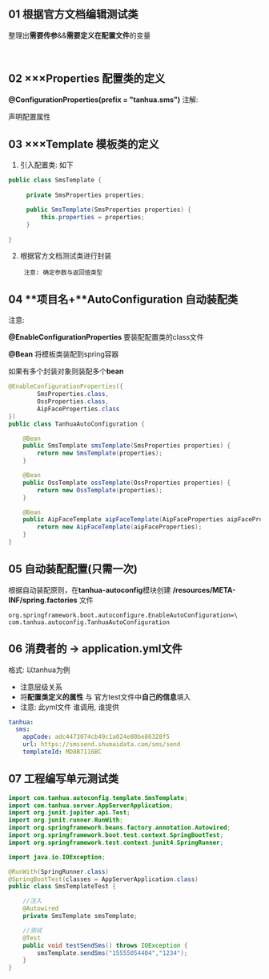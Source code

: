 ## 01 根据官方文档编辑测试类


整理出**需要传参**&&**需要定义在配置文件**的变量

<br/>

## 02 ×××Properties 配置类的定义

**@ConfigurationProperties(prefix = "tanhua.sms")** 注解:

声明配置属性

## 03 ×××Template 模板类的定义

1. 引入配置类: 如下

```java
public class SmsTemplate {  
  
	 private SmsProperties properties;  

	 public SmsTemplate(SmsProperties properties) {  
		 this.properties = properties;  
	 }  
  
}

```

2. 根据官方文档测试类进行封装

		注意: 确定参数与返回值类型
		

## 04 **项目名+**AutoConfiguration 自动装配类

注意:

**@EnableConfigurationProperties** 要装配配置类的class文件

**@Bean** 将模板类装配到spring容器

如果有多个封装对象则装配多个**bean**

```java
@EnableConfigurationProperties({
        SmsProperties.class,
        OssProperties.class,
        AipFaceProperties.class
})
public class TanhuaAutoConfiguration {

    @Bean
    public SmsTemplate smsTemplate(SmsProperties properties) {
        return new SmsTemplate(properties);
    }

    @Bean
    public OssTemplate ossTemplate(OssProperties properties) {
        return new OssTemplate(properties);
    }

    @Bean
    public AipFaceTemplate aipFaceTemplate(AipFaceProperties aipFaceProperties){
        return new AipFaceTemplate(aipFaceProperties);
    }
}

```

## 05 自动装配配置(只需一次)

根据自动装配原则，在**tanhua-autoconfig**模块创建 **/resources/META-INF/spring.factories** 文件

```properties
org.springframework.boot.autoconfigure.EnableAutoConfiguration=\  
com.tanhua.autoconfig.TanhuaAutoConfiguration
```


## 06 消费者的 ->  application.yml文件
格式: 以tanhua为例
- 注意层级关系
- 将**配置类定义的属性** 与 官方test文件中**自己的信息**填入
- 注意: 此yml文件 谁调用, 谁提供

```yml
tanhua:  
  sms:  
    appCode: adc4473074cb49c1a024e80be86328f5  
    url: https://smssend.shumaidata.com/sms/send  
    templateId: MD8B7116BC
```


## 07 工程编写单元测试类
```java
import com.tanhua.autoconfig.template.SmsTemplate;
import com.tanhua.server.AppServerApplication;
import org.junit.jupiter.api.Test;
import org.junit.runner.RunWith;
import org.springframework.beans.factory.annotation.Autowired;
import org.springframework.boot.test.context.SpringBootTest;
import org.springframework.test.context.junit4.SpringRunner;

import java.io.IOException;

@RunWith(SpringRunner.class)
@SpringBootTest(classes = AppServerApplication.class)
public class SmsTemplateTest {

    //注入
    @Autowired
    private SmsTemplate smsTemplate;

    //测试
    @Test
    public void testSendSms() throws IOException {
        smsTemplate.sendSms("15555054404","1234");
    }
}
```

